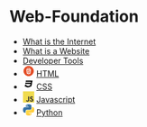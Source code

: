 # Web-Foundation

- [What is the Internet](./WebConcepts/INTERNET.md)
- [What is a Website ](./WebConcepts/WEBSITES.md)
- [Developer Tools](./DeveloperTools/README.md)
- <img src="./WebConcepts/assets/html-logo.png" alt="html logo" style="width:20px; height:20px;"/> [HTML](https://github.com/shanreed25/HTML) 
- <img src="./WebConcepts/assets/css3.png" alt="css logo" style="width:20px; height:20px;"/>  [CSS](https://github.com/shanreed25/CSS) 
- <img src="./WebConcepts/assets/javascript.png" alt="JS logo" style="width:20px; height:20px;"/> [Javascript]() 
- <img src="./WebConcepts/assets/python.png" alt="python symbol" style="width:20px; height:20px;"/>  [Python](https://github.com/shanreed25/Python) 